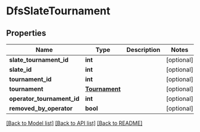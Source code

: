 # DfsSlateTournament

## Properties
Name | Type | Description | Notes
------------ | ------------- | ------------- | -------------
**slate_tournament_id** | **int** |  | [optional] 
**slate_id** | **int** |  | [optional] 
**tournament_id** | **int** |  | [optional] 
**tournament** | [**Tournament**](Tournament.md) |  | [optional] 
**operator_tournament_id** | **int** |  | [optional] 
**removed_by_operator** | **bool** |  | [optional] 

[[Back to Model list]](../README.md#documentation-for-models) [[Back to API list]](../README.md#documentation-for-api-endpoints) [[Back to README]](../README.md)


